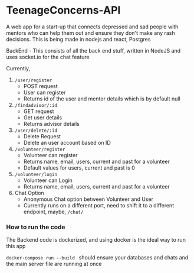 # TeenageConcerns-API

A web app for a start-up that connects depressed and sad people with mentors who can help them out and ensure they don't make any rash decisions. This is being made in nodejs and react, Postgres

BackEnd - This consists of all the back end stuff, written in NodeJS and uses socket.io for the chat feature

Currently, 
1. `/user/register` 
    - POST request    
    - User can register
    - Returns id of the user and mentor details which is by default null
2. `/findadvisor/:id` 
    - GET request
    - Get user details
    - Returns advisor details
3. `/user/delete/:id`
    - Delete Request
    - Delete an user account based on ID
4. `/volunteer/register` 
    - Volunteer can register
    - Returns name, email, users, current and past for a volunteer
    - Default values for users, current and past is 0
5. `/volunteer/login` 
    - Volunteer can Login
    - Returns name, email, users, current and past for a volunteer
6. Chat Option
    - Anonymous Chat option between Volunteer and User
    - Currently runs on a different port, need to shift it to a different endpoint, maybe, `/chat/ `

### How to run the code
The Backend code is dockerized, and using docker is the ideal way to run this app

`docker-compose run --build ` should ensure your databases and chats and the main server file are running at once
